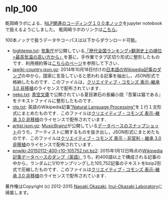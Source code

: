 # nlp_100
乾岡崎ラボによる、[NLP関連のコーディング１００本ノック](http://www.cl.ecei.tohoku.ac.jp/nlp100/)をjupyter notebookで扱えるようにしました。
乾岡崎ラボのリンクは[こちら](http://www.cl.ecei.tohoku.ac.jp/index.php?FrontPage)。


100本ノックで扱うデータやコーパスは以下からダウンロード可能。
* [hightemp.txt](http://www.cl.ecei.tohoku.ac.jp/nlp100/data/hightemp.txt): [気象庁](http://www.jma.go.jp/jma/index.html)が公開している[「歴代全国ランキング>観測史上の順位>最高気温の高い方から」](http://www.data.jma.go.jp/obd/stats/etrn/view/rankall.php?prec_no=&block_no=&year=&month=&day=&view=)を基に，手作業でタブ区切り形式に整形したものです．利用規約等は[こちらのページ](http://www.jma.go.jp/jma/kishou/info/coment.html)を参照して下さい．
* [jawiki-country.json.gz](http://www.cl.ecei.tohoku.ac.jp/nlp100/data/jawiki-country.json.gz): 2014年10月18日付けの[日本語のWikipedia記事のダンプ](http://dumps.wikimedia.org/jawiki/latest/jawiki-latest-pages-articles.xml.bz2)の中から，国家に言及していると思われる記事を抽出し，JSON形式で格納したものです．このファイルは，[クリエイティブ・コモンズ 表示-継承 3.0 非移植](http://creativecommons.org/licenses/by-sa/3.0/legalcode)のライセンスで配布されています．
* [neko.txt](http://www.cl.ecei.tohoku.ac.jp/nlp100/data/neko.txt): [青空文庫](http://www.aozora.gr.jp/)で公開されている夏目漱石の長編小説『吾輩は猫である』をテキストファイルに整形したものです．
* [nlp.txt](http://www.cl.ecei.tohoku.ac.jp/nlp100/data/nlp.txt): 英語のWikipedia記事["Natural Language Processing"](https://en.wikipedia.org/wiki/Natural_language_processing)を１行１文形式にまとめたものです．このファイルは[クリエイティブ・コモンズ 表示-継承 3.0 非移植](http://creativecommons.org/licenses/by-sa/3.0/legalcode)のライセンスで配布されています．
* [artist.json.gz](http://www.cl.ecei.tohoku.ac.jp/nlp100/data/artist.json.gz): [MusicBrainz](https://musicbrainz.org/)が公開している[データベースのスナップショット](https://musicbrainz.org/doc/MusicBrainz_Database/Download)のうち，アーティストに関するものを抜き出し，JSON形式にまとめたものです．このファイルは[クリエイティブ・コモンズ 表示 - 非営利 - 継承 3.0 非移植](http://creativecommons.org/licenses/by-nc-sa/3.0/)のライセンスで配布されています．
* [enwiki-20150112-400-r10-105752.txt.bz2](http://www.cl.ecei.tohoku.ac.jp/nlp100/data/enwiki-20150112-400-r10-105752.txt.bz2): 2015年1月12日時点の[Wikipedia記事データベースのダンプ（英語）](http://dumps.wikimedia.org/enwiki/latest/enwiki-latest-pages-articles.xml.bz2)うち，約400語以上で構成される記事の中から，ランダムに1/10サンプリングした105,752記事のテキストをbzip2形式で圧縮したものです．このファイルは[クリエイティブ・コモンズ 表示-継承 3.0 非移植](http://creativecommons.org/licenses/by-sa/3.0/legalcode)のライセンスで配布されています．

著作権はCopyright (c) 2012-2015 [Naoaki Okazaki](http://www.chokkan.org/), [Inui-Okazaki Laboratory](http://www.cl.ecei.tohoku.ac.jp/)に帰属します。
